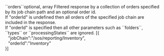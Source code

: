 <tr><td>``orders``</td><td>optional, array</td>
<td>Filtered response by a collection of orders specified by its job chain path and an optional order id.<br/>
If "orderId" is undefined then all orders of the specified job chain are included in the response.<br/>
If "orderId" is specified then all other parameters such as ``folders``, ``types`` or ``processingStates`` are ignored.</td>
<td> [{
  <div style="padding-left:10px;">"jobChain":"/sos/reporting/Inventory",</div>
  <div style="padding-left:10px;">"orderId":"Inventory"</div>
  }]</td>
<td></td>
</tr>
